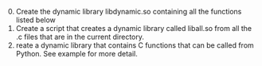 0. Create the dynamic library libdynamic.so containing all the functions listed below
1. Create a script that creates a dynamic library called liball.so from all the .c files that are in the current directory.
2. reate a dynamic library that contains C functions that can be called from Python. See example for more detail.
